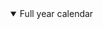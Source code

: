 <details open><summary>Full year calendar</summary><img src="https://github.com/Dubby0610/metrics/blob/examples/metrics.plugin.isocalendar.fullyear.svg" alt=""></img></details>
